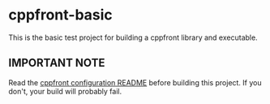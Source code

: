 # cppfront-basic

This is the basic test project for building a cppfront library and executable.

## IMPORTANT NOTE

Read the [cppfront configuration README](https://github.com/scupit/gcmake-dependency-configs/tree/develop/cppfront) before building this project.
If you don't, your build will probably fail.
